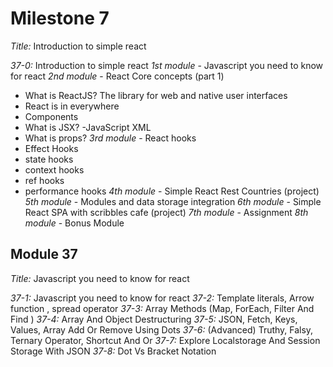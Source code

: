 # Milestone 7

_Title:_ Introduction to simple react

_37-0:_ Introduction to simple react
_1st module_ - Javascript you need to know for react
_2nd module_ - React Core concepts (part 1)

- What is ReactJS? The library for web and native user interfaces
- React is in everywhere
- Components
- What is JSX? -JavaScript XML
- What is props?
  _3rd module_ - React hooks
- Effect Hooks
- state hooks
- context hooks
- ref hooks
- performance hooks
  _4th module_ - Simple React Rest Countries (project)
  _5th module_ - Modules and data storage integration
  _6th module_ - Simple React SPA with scribbles cafe (project)
  _7th module_ - Assignment
  _8th module_ - Bonus Module

## Module 37

_Title:_ Javascript you need to know for react

_37-1:_ Javascript you need to know for react
_37-2:_ Template literals, Arrow function , spread operator
_37-3:_ Array Methods (Map, ForEach, Filter And Find )
_37-4:_ Array And Object Destructuring
_37-5:_ JSON, Fetch, Keys, Values, Array Add Or Remove Using Dots
_37-6:_ (Advanced) Truthy, Falsy, Ternary Operator, Shortcut And Or
_37-7:_ Explore Localstorage And Session Storage With JSON
_37-8:_ Dot Vs Bracket Notation

